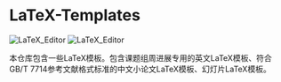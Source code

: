 # LaTeX-Templates

![LaTeX_Editor](https://img.shields.io/badge/LaTeX_Engine-TeXLive-blue)
![LaTeX_Editor](https://img.shields.io/badge/LaTeX_Editor-TexWorks-yellow)

本仓库包含一些LaTeX模板。包含课题组周进展专用的英文LaTeX模板、符合GB/T 7714参考文献格式标准的中文小论文LaTeX模板、幻灯片LaTeX模板。

